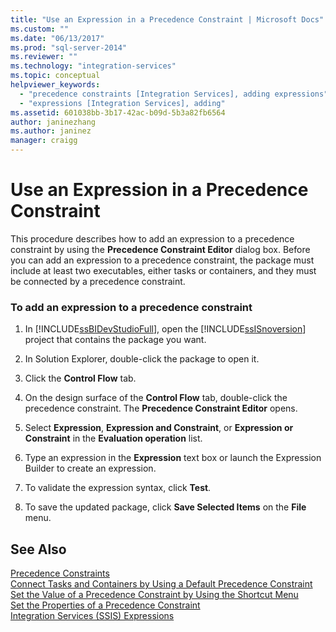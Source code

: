 ```yaml
---
title: "Use an Expression in a Precedence Constraint | Microsoft Docs"
ms.custom: ""
ms.date: "06/13/2017"
ms.prod: "sql-server-2014"
ms.reviewer: ""
ms.technology: "integration-services"
ms.topic: conceptual
helpviewer_keywords: 
  - "precedence constraints [Integration Services], adding expressions"
  - "expressions [Integration Services], adding"
ms.assetid: 601038bb-3b17-42ac-b09d-5b3a82fb6564
author: janinezhang
ms.author: janinez
manager: craigg
---
```

# Use an Expression in a Precedence Constraint
  This procedure describes how to add an expression to a precedence constraint by using the **Precedence Constraint Editor** dialog box. Before you can add an expression to a precedence constraint, the package must include at least two executables, either tasks or containers, and they must be connected by a precedence constraint.  
  
### To add an expression to a precedence constraint  
  
1.  In [!INCLUDE[ssBIDevStudioFull](../includes/ssbidevstudiofull-md.md)], open the [!INCLUDE[ssISnoversion](../includes/ssisnoversion-md.md)] project that contains the package you want.  
  
2.  In Solution Explorer, double-click the package to open it.  
  
3.  Click the **Control Flow** tab.  
  
4.  On the design surface of the **Control Flow** tab, double-click the precedence constraint. The **Precedence Constraint Editor** opens.  
  
5.  Select **Expression**, **Expression and Constraint**, or **Expression or Constraint** in the **Evaluation operation** list.  
  
6.  Type an expression in the **Expression** text box or launch the Expression Builder to create an expression.  
  
7.  To validate the expression syntax, click **Test**.  
  
8.  To save the updated package, click **Save Selected Items** on the **File** menu.  
  
## See Also  
 [Precedence Constraints](control-flow/precedence-constraints.md)   
 [Connect Tasks and Containers by Using a Default Precedence Constraint](../../2014/integration-services/connect-tasks-and-containers-by-using-a-default-precedence-constraint.md)   
 [Set the Value of a Precedence Constraint by Using the Shortcut Menu](../../2014/integration-services/set-the-value-of-a-precedence-constraint-by-using-the-shortcut-menu.md)   
 [Set the Properties of a Precedence Constraint](../../2014/integration-services/set-the-properties-of-a-precedence-constraint.md)   
 [Integration Services &#40;SSIS&#41; Expressions](expressions/integration-services-ssis-expressions.md)  
  
  
